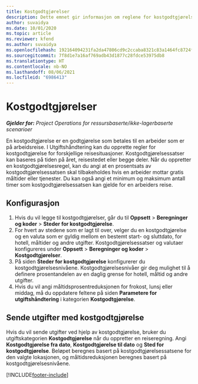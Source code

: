 ```yaml
---
title: Kostgodtgjørelser
description: Dette emnet gir informasjon om reglene for kostgodtgjørelse som brukes i Utgiftshåndtering.
author: suvaidya
ms.date: 10/01/2020
ms.topic: article
ms.reviewer: kfend
ms.author: suvaidya
ms.openlocfilehash: 192164094231fa2da47806cd9c2ccaba8321c83a1464fc8724fa0d0a7618660f
ms.sourcegitcommit: 7f8d1e7a16af769adb43d1877c28fdce53975db8
ms.translationtype: HT
ms.contentlocale: nb-NO
ms.lasthandoff: 08/06/2021
ms.locfileid: "6986413"
---
```

# <a name="per-diems"></a>Kostgodtgjørelser

_**Gjelder for:** Project Operations for ressursbaserte/ikke-lagerbaserte scenarioer_


En kostgodtgjørelse er en godtgjørelse som betales til en arbeider som er på arbeidsreise. I Utgiftshåndtering kan du opprette regler for kostgodtgjørelse for forskjellige reisesituasjoner. Kostgodtgjørelsessatser kan baseres på tiden på året, reisestedet eller begge deler. Når du oppretter en kostgodtgjørelsesregel, kan du angi at en prosentsats av kostgodtgjørelsessatsen skal tilbakeholdes hvis en arbeider mottar gratis måltider eller tjenester. Du kan også angi et minimum og maksimum antall timer som kostgodtgjørelsessatsen kan gjelde for en arbeiders reise.

## <a name="configuration"></a>Konfigurasjon 

1. Hvis du vil legge til kostgodtgjørelser, går du til **Oppsett** > **Beregninger og koder** > **Steder for kostgodtgjørelse**.
2. For hvert av stedene som er lagt til over, velger du en kostgodtgjørelse og en valuta som er gyldig mellom en bestemt start- og sluttdato, for hotell, måltider og andre utgifter. Kostgodtgjørelsessatser og valutaer konfigureres under **Oppsett** > **Beregninger og koder** > **Kostgodtgjørelser**.
3. På siden **Steder for kostgodtgjørelse** konfigurerer du kostgodtgjørelsesnivåene. Kostgodtgjørelsesnivåer gir deg mulighet til å definere prosentandelen av en daglig grense for hotell, måltid og andre utgifter. 
4. Hvis du vil angi måltidsprosentreduksjonen for frokost, lunsj eller middag, må du oppdatere feltene på siden **Parametere for utgiftshåndtering** i kategorien **Kostgodtgjørelse**. 
    
## <a name="submit-expenses-using-per-diem"></a>Sende utgifter med kostgodtgjørelse
Hvis du vil sende utgifter ved hjelp av kostgodtgjørelse, bruker du utgiftskategorien **Kostgodtgjørelse** når du oppretter en reiseregning. Angi **Kostgodtgjørelse fra dato**, **Kostgodtgjørelse til dato** og **Sted for kostgodtgjørelse**. Beløpet beregnes basert på kostgodtgjørelsessatsene for den valgte lokasjonen, og måltidsreduksjonen beregnes basert på kostgodtgjørelsesnivåene.


[!INCLUDE[footer-include](../includes/footer-banner.md)]